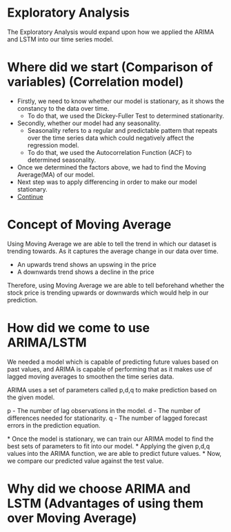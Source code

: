 # Exploratory Analysis
The Exploratory Analysis would expand upon how we applied the ARIMA and LSTM into our time series model.

# Where did we start (Comparison of variables) (Correlation model)
* Firstly, we need to know whether our model is stationary, as it shows the constancy to the data over time.
  * To do that, we used the Dickey-Fuller Test to determined stationarity.
* Secondly, whether our model had any seasonality.
  * Seasonality refers to a regular and predictable pattern that repeats over the time series data which could negatively affect the regression model.
  * To do that, we used the Autocorrelation Function (ACF) to determined seasonality.
* Once we determined the factors above, we had to find the Moving Average(MA) of our model.
* Next step was to apply differencing in order to make our model stationary.
* <a href="#continue">Continue</a>

# Concept of Moving Average
Using Moving Average we are able to tell the trend in which our dataset is trending towards. As it captures the average change in our data over time.
* An upwards trend shows an upswing in the price
* A downwards trend shows a decline in the price

Therefore, using Moving Average we are able to tell beforehand whether the stock price is trending upwards or downwards which would help in our prediction.

# How did we come to use ARIMA/LSTM
We needed a model which is capable of predicting future values based on past values, and ARIMA is capable of performing that as it makes use of lagged moving averages to smoothen the time series data.

ARIMA uses a set of parameters called p,d,q to make prediction based on the given model. 

p - The number of lag observations in the model.
d - The number of differences needed for stationarity.
q - The number of lagged forecast errors in the prediction equation.

<div id="continue"></div>
* Once the model is stationary, we can train our ARIMA model to find the best sets of parameters to fit into our model.
* Applying the given p,d,q values into the ARIMA function, we are able to predict future values.
* Now, we compare our predicted value against the test value.

# Why did we choose ARIMA and LSTM (Advantages of using them over Moving Average)
# 
